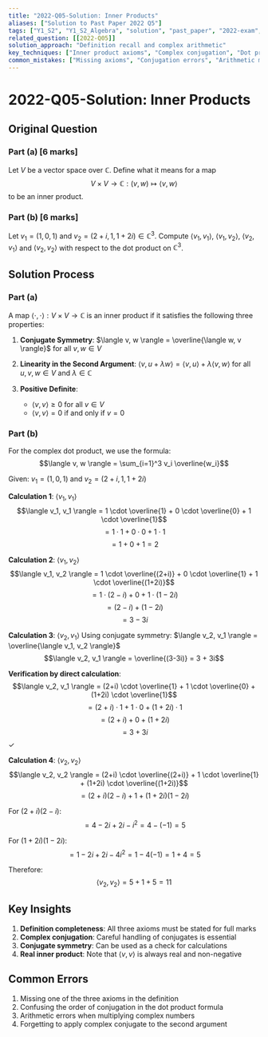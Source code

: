 ```yaml
---
title: "2022-Q05-Solution: Inner Products"
aliases: ["Solution to Past Paper 2022 Q5"]
tags: ["Y1_S2", "Y1_S2_Algebra", "solution", "past_paper", "2022-exam", "section-A", "q05"]
related_question: [[2022-Q05]]
solution_approach: "Definition recall and complex arithmetic"
key_techniques: ["Inner product axioms", "Complex conjugation", "Dot product calculation"]
common_mistakes: ["Missing axioms", "Conjugation errors", "Arithmetic mistakes"]
---
```


# 2022-Q05-Solution: Inner Products

## Original Question

### Part (a) [6 marks]
Let $V$ be a vector space over $\mathbb{C}$. Define what it means for a map
$$V \times V \to \mathbb{C} : (v, w) \mapsto \langle v, w \rangle$$
to be an inner product.

### Part (b) [6 marks]
Let $v_1 = (1,0,1)$ and $v_2 = (2 + i, 1, 1 + 2i) \in \mathbb{C}^3$. Compute $\langle v_1, v_1 \rangle$, $\langle v_1, v_2 \rangle$, $\langle v_2, v_1 \rangle$ and $\langle v_2, v_2 \rangle$ with respect to the dot product on $\mathbb{C}^3$.

## Solution Process

### Part (a)

A map $\langle \cdot, \cdot \rangle : V \times V \to \mathbb{C}$ is an inner product if it satisfies the following three properties:

1. **Conjugate Symmetry**: $\langle v, w \rangle = \overline{\langle w, v \rangle}$ for all $v, w \in V$

2. **Linearity in the Second Argument**: $\langle v, u + \lambda w \rangle = \langle v, u \rangle + \lambda \langle v, w \rangle$ for all $u, v, w \in V$ and $\lambda \in \mathbb{C}$

3. **Positive Definite**: 
   - $\langle v, v \rangle \geq 0$ for all $v \in V$
   - $\langle v, v \rangle = 0$ if and only if $v = 0$

### Part (b)

For the complex dot product, we use the formula:
$$\langle v, w \rangle = \sum_{i=1}^3 v_i \overline{w_i}$$

Given: $v_1 = (1,0,1)$ and $v_2 = (2 + i, 1, 1 + 2i)$

**Calculation 1**: $\langle v_1, v_1 \rangle$
$$\langle v_1, v_1 \rangle = 1 \cdot \overline{1} + 0 \cdot \overline{0} + 1 \cdot \overline{1}$$
$$= 1 \cdot 1 + 0 \cdot 0 + 1 \cdot 1$$
$$= 1 + 0 + 1 = 2$$

**Calculation 2**: $\langle v_1, v_2 \rangle$
$$\langle v_1, v_2 \rangle = 1 \cdot \overline{(2+i)} + 0 \cdot \overline{1} + 1 \cdot \overline{(1+2i)}$$
$$= 1 \cdot (2-i) + 0 + 1 \cdot (1-2i)$$
$$= (2-i) + (1-2i)$$
$$= 3 - 3i$$

**Calculation 3**: $\langle v_2, v_1 \rangle$
Using conjugate symmetry: $\langle v_2, v_1 \rangle = \overline{\langle v_1, v_2 \rangle}$
$$\langle v_2, v_1 \rangle = \overline{(3-3i)} = 3 + 3i$$

**Verification by direct calculation**:
$$\langle v_2, v_1 \rangle = (2+i) \cdot \overline{1} + 1 \cdot \overline{0} + (1+2i) \cdot \overline{1}$$
$$= (2+i) \cdot 1 + 1 \cdot 0 + (1+2i) \cdot 1$$
$$= (2+i) + 0 + (1+2i)$$
$$= 3 + 3i$$ ✓

**Calculation 4**: $\langle v_2, v_2 \rangle$
$$\langle v_2, v_2 \rangle = (2+i) \cdot \overline{(2+i)} + 1 \cdot \overline{1} + (1+2i) \cdot \overline{(1+2i)}$$
$$= (2+i)(2-i) + 1 + (1+2i)(1-2i)$$

For $(2+i)(2-i)$:
$$= 4 - 2i + 2i - i^2 = 4 - (-1) = 5$$

For $(1+2i)(1-2i)$:
$$= 1 - 2i + 2i - 4i^2 = 1 - 4(-1) = 1 + 4 = 5$$

Therefore:
$$\langle v_2, v_2 \rangle = 5 + 1 + 5 = 11$$

## Key Insights

1. **Definition completeness**: All three axioms must be stated for full marks
2. **Complex conjugation**: Careful handling of conjugates is essential
3. **Conjugate symmetry**: Can be used as a check for calculations
4. **Real inner product**: Note that $\langle v, v \rangle$ is always real and non-negative

## Common Errors

1. Missing one of the three axioms in the definition
2. Confusing the order of conjugation in the dot product formula
3. Arithmetic errors when multiplying complex numbers
4. Forgetting to apply complex conjugate to the second argument
